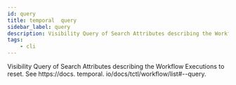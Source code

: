 ```yaml
---
id: query
title: temporal  query
sidebar_label: query
description: Visibility Query of Search Attributes describing the Workflow Executions to reset.
tags:
    - cli
---
```


Visibility Query of Search Attributes describing the Workflow Executions to reset.
See https://docs.
temporal.
io/docs/tctl/workflow/list#--query.
